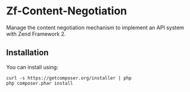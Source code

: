 Zf-Content-Negotiation
======================

Manage the content negotiation mechanism to implement an API system with Zend Framework 2.


Installation
------------

You can install using:

```
curl -s https://getcomposer.org/installer | php
php composer.phar install
```

